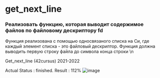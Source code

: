 # get_next_line

### Реализовать функцию, которая выводит содержимое файлов по файловому дескриптору fd
Функция реализована с помощью односвязаного списка на Си, где каждый элемент списка - это файловый дескриптор.
Функция должна выводить первую строку файла до символа конца строки \n

Get_next_line (42cursus) 2021-2022

Actual Status : finished.
Result : 112%
![image](https://user-images.githubusercontent.com/78787523/141266339-170df559-de65-4e68-9659-7fa584579449.png)
